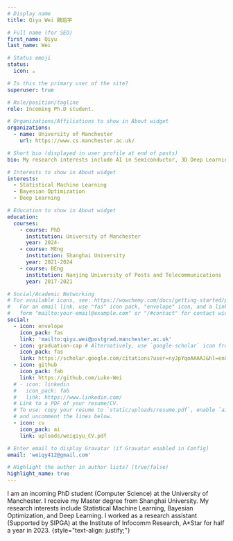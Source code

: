 ```yaml
---
# Display name
title: Qiyu Wei 魏启宇

# Full name (for SEO)
first_name: Qiyu
last_name: Wei

# Status emoji
status:
  icon: ☕️

# Is this the primary user of the site?
superuser: true

# Role/position/tagline
role: Incoming Ph.D student.

# Organizations/Affiliations to show in About widget
organizations:
  - name: University of Manchester
    url: https://www.cs.manchester.ac.uk/

# Short bio (displayed in user profile at end of posts)
bio: My research interests include AI in Semiconductor, 3D Deep Learning and Bayesian Optimisation.

# Interests to show in About widget
interests:
  - Statistical Machine Learning
  - Bayesian Optimization
  - Deep Learning

# Education to show in About widget
education:
  courses:
    - course: PhD 
      institution: University of Manchester
      year: 2024-
    - course: MEng 
      institution: Shanghai University
      year: 2021-2024
    - course: BEng
      institution: Nanjing University of Posts and Telecommunications
      year: 2017-2021

# Social/Academic Networking
# For available icons, see: https://wowchemy.com/docs/getting-started/page-builder/#icons
#   For an email link, use "fas" icon pack, "envelope" icon, and a link in the
#   form "mailto:your-email@example.com" or "/#contact" for contact widget.
social:
  - icon: envelope
    icon_pack: fas
    link: 'mailto:qiyu.wei@postgrad.manchester.ac.uk'
  - icon: graduation-cap # Alternatively, use `google-scholar` icon from `ai` icon pack
    icon_pack: fas
    link: https://scholar.google.com/citations?user=nyJpYqoAAAAJ&hl=en&oi=ao
  - icon: github
    icon_pack: fab
    link: https://github.com/Luke-Wei
  # - icon: linkedin
  #   icon_pack: fab
  #   link: https://www.linkedin.com/
  # Link to a PDF of your resume/CV.
  # To use: copy your resume to `static/uploads/resume.pdf`, enable `ai` icons in `params.yaml`,
  # and uncomment the lines below.
  - icon: cv
    icon_pack: ai
    link: uploads/weiqiyu_CV.pdf

# Enter email to display Gravatar (if Gravatar enabled in Config)
email: 'weiqy412@gmail.com'

# Highlight the author in author lists? (true/false)
highlight_name: true
---
```

I am an incoming PhD student (Computer Science) at the University of Manchester. I receive my Master degree from Shanghai University. My research interests include Statistical Machine Learning, Bayesian Optimization, and Deep Learning. I worked as a research assistant (Supported by SIPGA) at the Institute of Infocomm Research, A*Star for half a year in 2023.
{style="text-align: justify;"}
